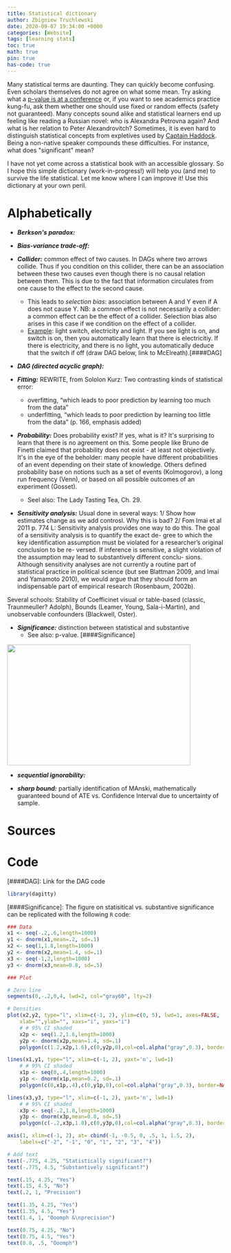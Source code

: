 ```yaml
---
title: Statistical dictionary
author: Zbigniew Truchlewski
date: 2020-09-07 19:34:00 +0000
categories: [Website]
tags: [learning stats]
toc: true
math: true
pin: true
has-code: true
---
```


Many statistical terms are daunting. They can quickly become confusing. Even scholars themselves do not agree on what some mean. Try asking what a [p-value is at a conference](https://fivethirtyeight.com/features/not-even-scientists-can-easily-explain-p-values/) or, if you want to see academics practice kung-fu, ask them whether one should use fixed or random effects (safety not guaranteed). Many concepts sound alike and statistical learners end up feeling like reading a Russian novel: who is Alexandra Petrovna again? And what is her relation to Peter Alexandrovitch? Sometimes, it is even hard to distinguish statistical concepts from expletives used by [Captain Haddock](https://en.wikipedia.org/wiki/Captain_Haddock#Expletives). Being a non-native speaker compounds these difficulties. For instance, what does "significant" mean? 

I have not yet come across a statistical book with an accessible glossary. So I hope this simple dictionary (work-in-progress!) will help you (and me) to survive the life statistical. Let me know where I can improve it! Use this dictionary at your own peril.

<!-- "“Unfortunately, I have yet to find a single person who can explain what ignorability means in a language spoken by those who need to make this assumption or assess its plausibility in a given problem.” (The book of Why, p. 281)."

Imai 2010 (focus on NDE - fn 3) vs. Balckwell (focus on CDE)

For controlled direct effect, you can freedom to put values in T and Mediator. Also easier to estimate. See Blackwell. For Natural Direct Effect: need to find a particular value of the mediator.  

total effectc an be nul but mechanism can have effect. Gelato example of Aki. 

“ The applied econometrician is like a farmer who notices that the yield is somewhat higher under trees where birds roost, and he uses this as evidence that bird droppings increase yields. However, when he presents this finding at the annual meeting of the American Ecological Association, another farmer in the audience objects that he used the same data but came up with the conclusion that moderate amounts of shade increase yields. A bright chap in the back of the room then observes that these two hypotheses are indistinguishable, given the available data. He mentions the phrase ”identification problem,” which, though no one knows quite what he means, is said with such authority that it is totally convincing.” ([Leamer, 1983], p. 31). -->

<!-- https://catalogofbias.org/biases/collider-bias/ -->

<!-- https://sgfin.github.io/2019/06/19/Causal-Inference-Book-Glossary-and-Notes/ -->

# Alphabetically

* ***Berkson's paradox:***

* ***Bias-variance trade-off:***

* ***Collider:*** common effect of two causes. In DAGs where two arrows collide. Thus if you condition on this collider, there can be an association between these two causes even though there is no causal relation between them. This is due to the fact that information circulates from one cause to the effect to the second cause. 
	- This leads to *selection bias*: association between A and Y even if A does not cause Y. NB: a common effect is not necessarily a collider: a common effect can be the effect of a collider. Selection bias also arises in this case if we condition on the effect of a collider.
	- [Example](https://www.youtube.com/watch?v=l_7yIUqWBmE&feature=youtu.be): light switch, electricity and light. If you see light is on, and switch is on, then you automatically learn that there is electricitiy. If there is electricity, and there is no light, you automatically deduce that the switch if off (draw DAG below, link to McElreath).[####DAG]


* ***DAG (directed acyclic graph):***

* ***Fitting:*** REWRITE, from Sololon Kurz: 	Two contrasting kinds of statistical error:
    - overfitting, “which leads to poor prediction by learning too much from the data”
    - underfitting, “which leads to poor prediction by learning too little from the data” (p. 166, emphasis added)


* ***Probability:*** Does probability exist? If yes, what is it? It's surprising to learn that there is no agreement on this. Some people like Bruno de Finetti claimed that probability does not exist - at least not objectively. It's in the eye of the beholder: many people have different probabilities of an event depending on their state of knowledge. Others defined probability base on notions such as a set of events (Kolmogorov), a long run frequency (Venn), or based on all possible outcomes of an experiment (Gosset). 
	- Seel also: The Lady Tasting Tea, Ch. 29. 

* ***Sensitivity analysis:*** Usual done in several ways: 1/ Show how estimates change as we add controsl. Why this is bad? 2/ Fom Imai et al 2011 p. 774 L: Sensitivity analysis provides one way to do this. The goal of a sensitivity analysis is to quantify the exact de- gree to which the key identification assumption must be violated for a researcher’s original conclusion to be re- versed. If inference is sensitive, a slight violation of the assumption may lead to substantively different conclu- sions. Although sensitivity analyses are not currently a routine part of statistical practice in political science (but see Blattman 2009, and Imai and Yamamoto 2010), we would argue that they should form an indispensable part of empirical research (Rosenbaum, 2002b).

Several schools: Stability of Coefficinet visual or table-based (classic, Traunmeuller? Adolph), Bounds (Leamer, Young, Sala-i-Martin), and unobservable confounders (Blackwell, Oster). 

* ***Significance:*** distinction between statistical and substantive
	- See also: p-value. [####Significance]

<img src="https://zgtruchlewski.github.io/assets/img/sample/Stargazing_BW_Negative.png" width="426" height="281" />

* ***sequential ignorability:*** 

* ***sharp bound:*** partially identification of MAnski, mathematically guaranteed bound of ATE vs. Confidence Interval due to uncertainty of sample. 

<!-- These are the most important concepts we've seen in McElreath's book and in the course. Try to skim this through and see what sticks and what does not. Also, if you come by better definitions, please do send them to me!

For definitions: Gelman blog, @parkertransparency2016, Gelman about [Rubin](http://www.stat.columbia.edu/~gelman/research/published/rubin.pdf) and @rohrercausation2018. See also scan of Peter John in the folder. 

confirmation bias, inflated effect size, P-hacking, preregistration, replication, selective reporting

See Frank Harrel here: http://biostat.mc.vanderbilt.edu/wiki/Main/CourseBios330Concepts

- *ATE, ATT and all that (LATE):*
- *autocorrelation:* 
- *Bayes factor:* ratio of average likelihoods (see box on p. 192) and also see blog post in Zotero
- *Berkson's paradox:*
- *bias-variance trade-off:* (box on p. 174)
- *censoring:* See also truncation. you decide on which data to report (e.g. only weights under 200kg). truncated differs from censoring in sense that no count of observations beyond the truncation point is known. Censoring: the values of observations beyond the truncation point are lost but their noumber is observed. 
- *Cohen's d:* See this article: https://www.sciencedirect.com/science/article/pii/S1090513818303908#s0090 and reproduce figure 2a. 
- *collider:* common effect of two causes. In DAGs where two arrows collide. Thus if you condition on this collider, there can be an association between these two causes even though there is no causal relation between them. This is due to the fact that information circulates from one cause to the effect to the second cause. This leads to *selection bias*: association between A and Y even if A does not cause Y. NB: a common effect is not necessarily a collider: a common effect can be the effect of a collider. Selection bias also arises in this case if we condition on the effect of a collider.
- *conditioning:* see chapter 7
- *confidence interval:* confidence interval and its many names and [defintions](http://andrewgelman.com/2016/11/26/reminder-instead-confidence-interval-lets-say-uncertainty-interval/)
- *confounder:*
- *collider:*
- *degrees of freedom:* about in the data and in researchers! FOr researchers, see also multiverse. 
- *ecological inference:* see Jeff Gill [here](http://jeffgill.org/papers/EI_oh.pdf)
- *effect of causes vs. causes of effects:* See [Gelman](http://www.stat.columbia.edu/~gelman/research/unpublished/reversecausal_13oct05.pdf)
- *entropy:* 
- *exchangeability:* assumption talked abount in BDA, expand.
- *garden of forking paths:* See Gelman and Loken. see also researcher degrees of freedom in Simmons, J. P., Nelson, L. D., & Simonsohn, U. 2011. False-positive psychology: Undisclosed flexibility in data collection and analysis allows presenting anything as significant. Psychological Science, 20: 1-8. See also Gelman's blog about the analogy between [poker](http://andrewgelman.com/2018/05/21/garden-forking-paths-poker-analogy/#comments) and the Garden of Forking Paths.
- *HARKing:* Kerr, N. L. 1998. HARKing: Hypothesizing after the results are known. Personality and Social Psychology Review, 2: 196-217.
- *Hawthorne effect:* when subjects are aware they are part of an experiments thereby biasing the randomization and so on. See how Instrumental vars can be better here in Schlotter et al. p. 16.
- *Hamiltonian Monte Carlo (HMC):* Also called Hybrid Monte Carlo. See McElreath's blog post. See also Gibbs sampling and Metropolis algorithm.
- *hazard rate:* probability that duration will end after time *t* given that it lasted until time *t*, used in duration models (aka event history analysis). In other words, the hazard rate is the probability that an individual will experience the event at time *t* while the individual is at risk for experiencing the event. See also: survival function, cumulative hazard function. 
- *identification:* ??? ANother difficult question asked by quantitative people who did not listen to the substantial part of your presentation (see also "What about endogeneity?" and "Did you control for X?" [you should make sure that X is necessary and not a collider]). 
- *ignorability:* See Gelman BDA p. 202. study design is called ignorable with respect to the proposed model when the missing data pattern supplies no information and thus the posterior distribution and the posterior predictive distribution of y_mis are entirely determined by the specification of the data model and the observed values. 
- *inference:* talk about stats and hypothesis testing: stats are about drawing inference from samples about a population, contrast with prediction? Also say difference between inference and causal inference
- *instrumental variable:* Define and specify conditions/assumption (exogeneity etc). Bewared that there is an old and new definition in Winship and Morgan. Dunning shows how IV model should be specified after the OLS model (assumption of homogenous partial effects). NB: is IV different in a Rubin POF framework?
- *law of small samples:* From Kahneman THInking Fast and Slow - small samples are more likely to yield extreme results (explain). So when you see a study with a small N you should be skeptical of the results. Explain this more in detail as it is important. 
- *likelihood:* the relative plausibility of an observation (p. 275). Distribution of the data. It's a prior for data. Good definition at 21:00 in lecture W10_18
- *location and scale:* Key parameters of any distribution; that is the mean and the sd.
- *marginal effect:*
- *mediator and mediation analysis:* see ch. 5 on post-treatment bias. When thing between treatment and outcome. See Alan M. Jacob et al 2012 as robustness check (i did not fully understand the mechanism)
- *mnesia:* see ch. 13 and video 16
- *model averaging:* Compare to model stacking. 
- *model stacking:* Compare to model averaging. 
- *moderator:* You want to see whether the main effect of interest changes as a function of another variable. E.g. plant life and life, with water. Also called conditional relation: Need to use interaction effect to see whether moderator amplifyies of reduces mechanisms. See interaction.
- *multiverse:* see [in Zotero](https://www.ncbi.nlm.nih.gov/pmc/articles/PMC5122713/) and [here](http://www.stat.columbia.edu/~gelman/research/published/multiverse_published.pdf). 
- *non-centered parametrization:* Ch. 13. 
- *over-dispersion:* See ch. 11 and section 11.3 in particular. Over-dispersion happens when an omitted variable produces additional variance after conditioning on all predictors. In summary, there is more variation than expected. See also under-dispersion.
- *parametric and non-parametric regression:* From reddit, "In a nutshell, parametric regression is: "Here is a model, I think this particular function explains the shape." Whether it's a straight line, a polynomial, some non-linear function. Non-parametric regression is more "Uhh... make it smooth, and let it be wiggly where it needs to be. The function's not important." A typical example of parametric regression is the good ol' linear model, Y = a*X + b. Here, a and b are meaningful parameters. An example of a non-parametric regression is loess (locally weighted polynomials). Sure, you can write down a function that describes loess but it's going to be super complicated and you don't actually care about the coefficients of the basis functions. Another good example is fitting a global polynomial, Y = a1 X + a2 X2 + a3 X3 + ... + b. You might not care so much about all the coefficients, but you've got an explicit model you're fitting, a polynomial. Contrast this with a spline, where you don't really care what's going on as long as it satisfies assumptions about continuity and differentiability. Edit: Ruppert, Wand and Carroll's "Semi-parametric regression between 2003-2007" is a good reference."
- *penalization:* Penalizing more complex models in order to avoid overfitting. 
- *p-hacking:* see also
- *pooling:* Explain James Stein estimator and give original reference. See ch. 12/13 and videos 14-15-16-17. Basically it's regression to the mean. 
- *potential outcomes framework (POF):* Rubin et al. See also and compare to DAG of Judea Pearl.
- *prediction:* Talk about machine learning and contrast with inference: machine learning is about finding generalizable predictive patterns. @jamesintroduction2013, p. 20 Here's the paragraph from the book : An Introduction to Statistical Learning "For example, in a real estate setting, one may seek to relate values of homes to inputs such as crime rate, zoning, distance from a river, air quality, schools, income level of community, size of houses, and so forth. In this case one might be interested in how the individual input variables affect the prices—that is, how much extra will a house be worth if it has a view of the river? This is a inference problem. Alternatively, one may simply be interested in predicting the value of a home given its characteristics: is this house under- or over-valued? This is a prediction problem. " See [this link](https://stats.stackexchange.com/questions/244017/prediction-vs-inference?utm_medium=organic&utm_source=google_rich_qa&utm_campaign=google_rich_qa) 
- *principal stratification:*
- *prior:* Differentiate between fixed - non-adaptive - priors and adaptive priors; also: regularizing priors can be both
- *propensity score:* i.e. restrict analysis to subset of treated and control units with similar distribution of the covariates. Thus propensity score is the probability as a function of the covariates that a unit receives a treatment. 
- *posterior:*
- *regularization:* imposing restrictions on the parameters, to avoid overfitting or unrealistic values of the parameters.
- *researcher degrees of freedom:* see Gelman Loken et al
- *shrinkage:* See ch. 12/13 and videos 14-15-16-17
- *Simpson's paradox:* see box in ch. 10 and lecture [13](https://www.youtube.com/watch?v=rSQ1XMwO_9A&index=13&list=PLDcUM9US4XdM9_N6XUUFrhghGJ4K25bFc) for a good example. Reversal of association is not necessarily good: could be due to confound, or collider! Think about your causal path diagram. You should worry about your Simpson paradox, lot of people make this mistake event in prestigious publications.
- *spurious effect:*
- *stability assumption (SUTVA):*
- *survey:* data collection mechanism whereby... Contrast with experiment, observational study and partial-data patterns. See also stratification and clustering, blocking and selections as well as truncation and censoring. 
- *survival function:* In duration models (aka event history analysis), it's the probability that the duration time will be at least *t*. See also: hazard function, cumulative hazard function. 
- *truncation:* See also censoring. BDA III 8.7 for technical treatment. truncated differs from censoring in sense that no count of observations beyond the truncation point is known. Censoring: the values of observations beyond the truncation point are lost but their number is observed. 
- *under-dispersion*: When the data has less dispersion than expected. This can arise when there is for instance *autocorrelation*. This means when an observation is dependent upon past or future values, the observed counts has often less variation. 
- *variance-covariance matrix:* 
- *zero-inflated outcomes:* When the zeros in a distribution come from different distributions, that is: there are different processes at play of why zero may arise (either nothing happened or the process in question failed to get started). Thus we need a mixture model to model the two or more processes at play. See section 11.2 of McElreath's book and his example of monks not producing manuscripts any given day either because they did not finish it or because they are drunk.
 -->

# Sources


# Code

[####DAG]: Link for the DAG code

```R
library(dagitty)
```

[####Significance]: The figure on statisitical vs. substantive significance can be replicated with the following `R` code:

```R
### Data 
x1 <- seq(-.2,.6,length=1000)
y1 <- dnorm(x1,mean=.2, sd=.1)
x2 <- seq(1,1.8,length=1000)
y2 <- dnorm(x2,mean=1.4, sd=.1)
x3 <- seq(-1,2,length=1000)
y3 <- dnorm(x3,mean=0.8, sd=.5)

### Plot 

# Zero line
segments(0,-.2,0,4, lwd=2, col="gray60", lty=2)

# Densities
plot(x2,y2, type="l", xlim=c(-1, 2), ylim=c(0, 5), lwd=1, axes=FALSE, 
	xlab="",ylab="", xaxs="i", yaxs="i")
	# # 95% CI shaded
	x2p <- seq(1.2,1.6,length=1000)
	y2p <- dnorm(x2p,mean=1.4, sd=.1)
	polygon(c(1.2,x2p,1.6),c(0,y2p,0),col=col.alpha("gray",0.3), border=NA)

lines(x1,y1, type="l", xlim=c(-1, 2), yaxt='n', lwd=1)
	# # 95% CI shaded
	x1p <- seq(0,.4,length=1000)
	y1p <- dnorm(x1p,mean=0.2, sd=.1)
	polygon(c(0,x1p,.4),c(0,y1p,0),col=col.alpha("gray",0.3), border=NA)

lines(x3,y3, type="l", xlim=c(-1, 2), yaxt='n', lwd=1)
	# # 95% CI shaded
	x3p <- seq(-.2,1.8,length=1000)
	y3p <- dnorm(x3p,mean=0.8, sd=.5)
	polygon(c(-.2,x3p,1.8),c(0,y3p,0),col=col.alpha("gray",0.3), border=NA)

axis(1, xlim=c(-1, 2), at= cbind(-1, -0.5, 0, .5, 1, 1.5, 2), 
	labels=c("-2", "-1", "0", "1", "2", "3", "4"))

# Add text
text(-.775, 4.25, "Statistically significant?")
text(-.775, 4.5, "Substantively significant?")

text(.15, 4.25, "Yes") 
text(.15, 4.5, "No")
text(.2, 1, "Precision")

text(1.35, 4.25, "Yes") 
text(1.35, 4.5, "Yes")
text(1.4, 1, "Ooomph &\nprecision")

text(0.75, 4.25, "No") 
text(0.75, 4.5, "Yes")
text(0.8, .5, "Ooomph")
```